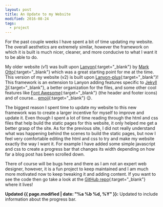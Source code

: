 ```yaml
---
layout: post
title: An Update to my Website
modified: 2016-08-24
tags:
  - project
---
```


For the past couple weeks I have spent a bit of time updating my website. The overall aesthetics are extremely
similar, however the framework on which it is built is much nicer, cleaner, and more conducive to what I want it
to be able to do.

<!--more-->

My older website (v1) was built upon [Lanyon](https://github.com/poole/lanyon){:target="_blank"}
by [Mark Otto](https://github.com/mdo){:target="_blank"} which was a great starting point for me at the time.
This version of my website (v2) is built upon [Lanyon-plus](https://github.com/dyndna/lanyon-plus){:target="_blank"}!
This framework is an extension to Lanyon adding features specific to [Jekyll 3](https://jekyllrb.com/){:target="_blank"},
a better organization for the files, and some other cool features like [Font Awesome](http://fontawesome.io/){:target="_blank"}
(the header and footer icons) and of course... [emoji](https://github.com/jekyll/jemoji){:target="_blank"} :wink:.

The biggest reason I spent time to update my website to this new framework was to create a larger incentive for myself
to improve and update it. Even though I spent a lot of time reading through the html and css files that help build the static
pages for this website, it only helped me get a better grasp of the site. As for the previous site, I did not really
understand what was happening behind the scenes to build the static pages, but now I feel very comfortable editing
the html and css to try and make my website exactly the way I want it. For example I have added some simple javascript
and css to create a progress bar that changes its width depending on how far a blog post has been scrolled down.

There of course will be bugs here and there as I am not an expert web designer, however, it is a fun project to keep
maintained and I am much more motivated now to keep tweaking it and adding content. If you want to see the code then
go take a look at the [GitHub repo](https://github.com/connorjan/connorjan.github.io){:target="_blank"} where it lives!

**Updated {{ page.modified | date: "%a %b %d, %Y" }}:** Updated to include information about the progress bar.